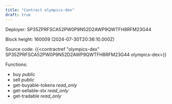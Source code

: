 ```yaml
---
title: "Contract olympics-dex"
draft: true
---
```

Deployer: SP35ZPRFSCA52PW0P9N52D2AWP9QWTFH8RFM23G44


 



Block height: 160009 (2024-07-30T20:36:10.000Z)

Source code: {{<contractref "olympics-dex" SP35ZPRFSCA52PW0P9N52D2AWP9QWTFH8RFM23G44 olympics-dex>}}

Functions:

* buy _public_
* sell _public_
* get-buyable-tokens _read_only_
* get-sellable-stx _read_only_
* get-tradable _read_only_
